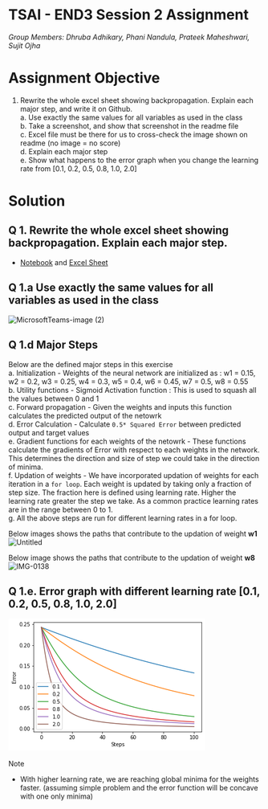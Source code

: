 # TSAI - END3 Session 2 Assignment
*Group Members: Dhruba Adhikary, Phani Nandula, Prateek Maheshwari, Sujit Ojha*

# Assignment Objective
1. Rewrite the whole excel sheet showing backpropagation. Explain each major step, and write it on Github.  
   a. Use exactly the same values for all variables as used in the class  
   b. Take a screenshot, and show that screenshot in the readme file  
   c. Excel file must be there for us to cross-check the image shown on readme (no image = no score)  
   d. Explain each major step  
   e. Show what happens to the error graph when you change the learning rate from [0.1, 0.2, 0.5, 0.8, 1.0, 2.0]   


# Solution
## Q 1. Rewrite the whole excel sheet showing backpropagation. Explain each major step.
- [Notebook](Back_Prop_NN.ipynb.ipynb) and [Excel Sheet](Book1.xlsx)

## Q 1.a Use exactly the same values for all variables as used in the class
![MicrosoftTeams-image (2)](https://user-images.githubusercontent.com/30425824/135452661-f635d214-bcaa-4c65-9958-771653c7f35c.png)

## Q 1.d Major Steps
Below are the defined major steps in this exercise  
   a. Initialization - Weights of the neural network are initialized as : w1 = 0.15, w2 = 0.2, w3 = 0.25, w4 = 0.3, w5 = 0.4, w6 = 0.45, w7 = 0.5, w8 = 0.55  
   b. Utility functions - Sigmoid Activation function  : This is used to squash all the values between 0 and 1  
   c. Forward propagation - Given the weights and inputs this function calculates the predicted output of the netowrk  
   d. Error Calculation - Calculate ```0.5* Squared Error``` between predicted output and target values  
   e. Gradient functions for each weights of the netowrk - These functions calculate the gradients of Error with respect to each weights in the network. This determines the direction and size of step we could take in the direction of minima.     
   f. Updation of weights - We have incorporated updation of weights for each iteration in a ```for loop```. Each weight is updated by taking only a fraction of step size. The fraction here is defined using learning rate. Higher the learning rate greater the step we take. As a common practice learning rates are in the range between 0 to 1.    
   g. All the above steps are run for different learning rates in a for loop.   

Below images shows the paths that contribute to the updation of weight **w1** 
![Untitled](https://user-images.githubusercontent.com/30425824/135589121-9998bcd5-e94b-44d3-b07d-776d94ed3399.jpg)

Below image shows the paths that contribute to the updation of weight **w8**
![IMG-0138](https://user-images.githubusercontent.com/30425824/135589178-5146e5fd-c986-49ca-a04c-7025ced5bbff.jpg)

## Q 1.e. Error graph with different learning rate [0.1, 0.2, 0.5, 0.8, 1.0, 2.0] 

![](./images/Error_vs_steps_for_different_learning_rates.png)

Note
- With higher learning rate, we are reaching global minima for the weights faster. (assuming simple problem and the error function will be concave with one only minima)
